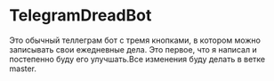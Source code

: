 # TelegramDreadBot
Это обычный теллеграм бот с тремя кнопками, в котором можно записывать свои ежедневные дела. Это первое, что я написал и постепенно буду его улучшать.Все изменения буду делать в ветке master.
